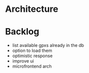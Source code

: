 # Architecture

# Backlog

- list available gpxs already in the db
- option to load them
- optimistic response
- improve ui
- microfrontend arch
